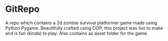 # GitRepo
A repo which contains a 2d zombie survival platformer game made using Python Pygame. Beautifully crafted using OOP, this project was fun to make and is fun (kinda) to play. Also contains as asset folder for the game.
